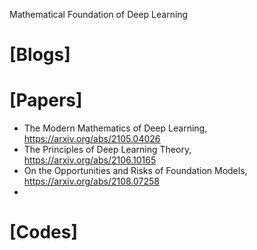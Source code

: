 Mathematical Foundation of Deep Learning

# [Blogs]

# [Papers]
+ The Modern Mathematics of Deep Learning, https://arxiv.org/abs/2105.04026
+ The Principles of Deep Learning Theory, https://arxiv.org/abs/2106.10165
+ On the Opportunities and Risks of Foundation Models, https://arxiv.org/abs/2108.07258
+ 

# [Codes]

